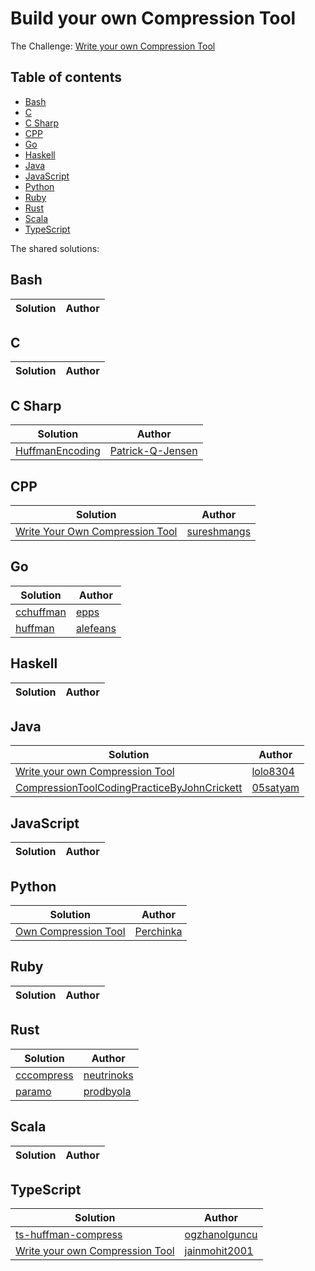 # Build your own Compression Tool

The Challenge: [Write your own Compression Tool](https://codingchallenges.fyi/challenges/challenge-huffman)

## Table of contents
* [Bash](#bash)
* [C](#c)
* [C Sharp](#c-sharp)
* [CPP](#cpp)
* [Go](#go)
* [Haskell](#haskell)
* [Java](#java)
* [JavaScript](#javascript)
* [Python](#python)
* [Ruby](#ruby)
* [Rust](#rust)
* [Scala](#scala)
* [TypeScript](#typescript)

The shared solutions:

## Bash
| Solution | Author |
|----------|--------|

## C
| Solution | Author |
|----------|--------|


## C Sharp
| Solution | Author |
|----------|--------|
| [HuffmanEncoding](https://github.com/Patrick-Q-Jensen/HuffmanEncoding) | [Patrick-Q-Jensen](https://github.com/Patrick-Q-Jensen) |

## CPP
| Solution | Author |
|----------|--------|
| [Write Your Own Compression Tool](https://github.com/sureshmangs/Build-Your-Own-X/tree/main/Huffman-Encoder-Decoder/C++) | [sureshmangs](https://github.com/sureshmangs) |

## Go
| Solution | Author |
|----------|--------|
| [cchuffman](https://github.com/epps/cchuffman) | [epps](https://github.com/epps) |
| [huffman](https://github.com/alefeans/huffman) | [alefeans](https://github.com/alefeans) |

## Haskell
| Solution | Author |
|----------|--------|

## Java
| Solution | Author |
|----------|--------|
| [Write your own Compression Tool](https://github.com/lolo8304/coding-challenge/tree/main/no-3) | [lolo8304 ](https://github.com/lolo8304) |
| [CompressionToolCodingPracticeByJohnCrickett](https://github.com/05satyam/CompressionToolCodingPracticeByJohnCrickett) | [05satyam](https://github.com/05satyam) |

## JavaScript
| Solution | Author |
|----------|--------|


## Python
| Solution | Author |
|----------|--------|
| [Own Compression Tool](https://github.com/Perchinka/ownCompress) | [Perchinka](https://github.com/Perchinka) |

## Ruby
| Solution | Author |
|----------|--------|

## Rust
| Solution | Author |
|----------|--------|
| [cccompress](https://github.com/neutrinoks/CodingChallenge/tree/main/cccompress) | [neutrinoks](https://github.com/neutrinoks) |
| [paramo](https://github.com/prodbyola/paramo) | [prodbyola](https://github.com/prodbyola) |

## Scala
| Solution | Author |
|----------|--------|

## TypeScript
| Solution | Author |
|----------|--------|
| [ts-huffman-compress](https://github.com/ogzhanolguncu/ts-huffman-compress) | [ogzhanolguncu](https://github.com/ogzhanolguncu) |
| [Write your own Compression Tool](https://github.com/jainmohit2001/coding-challenges/tree/master/src/3) | [jainmohit2001](https://github.com/jainmohit2001) |